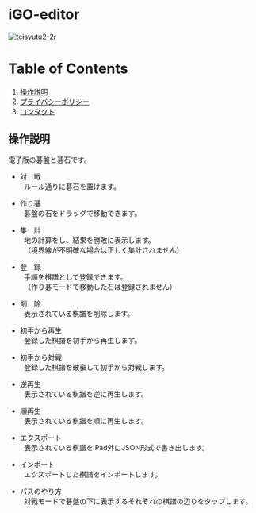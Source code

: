 # iGO-editor
![teisyutu2-2r](https://user-images.githubusercontent.com/55012754/65386520-b93adc80-dd77-11e9-9d2e-220e9f3eb84f.gif)

# Table of Contents
1. [操作説明](#操作説明)
2. [プライバシーポリシー](https://yoshio-konosu.github.io/igo-editor/)
3. [コンタクト](mailto:y.konosu.igoeditor@gmail.com)

## 操作説明
 電子版の碁盤と碁石です。
  
+ 対　戦  
&nbsp; ルール通りに碁石を置けます。  
  
+ 作り碁  
&nbsp; 碁盤の石をドラッグで移動できます。  
  
+ 集　計  
&nbsp; 地の計算をし、結果を勝敗に表示します。  
&nbsp; （境界線が不明確な場合は正しく集計されません）  
  
+ 登　録  
&nbsp; 手順を棋譜として登録できます。  
&nbsp; （作り碁モードで移動した石は登録されません）  
  
+ 削　除  
&nbsp; 表示されている棋譜を削除します。
  
+ 初手から再生  
&nbsp; 登録した棋譜を初手から再生します。
  
+ 初手から対戦  
&nbsp; 登録した棋譜を破棄して初手から対戦します。
  
+ 逆再生  
&nbsp; 表示されている棋譜を逆に再生します。
  
+ 順再生  
&nbsp; 表示されている棋譜を順に再生します。
  
+ エクスポート  
&nbsp; 表示されている棋譜をiPad外にJSON形式で書き出します。
  
+ インポート  
&nbsp; エクスポートした棋譜をインポートします。
  
+ パスのやり方  
&nbsp; 対戦モードで碁盤の下に表示するそれぞれの棋譜の辺りをタップします。
   
